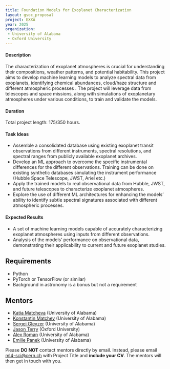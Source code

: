 ```yaml
---
title: Foundation Models for Exoplanet Characterization
layout: gsoc_proposal
project: EXXA
year: 2025
organization:
 - University of Alabama
 - Oxford University
---
```


#### Description

The characterization of exoplanet atmospheres is crucial for understanding their compositions, weather patterns, and potential habitability. This project aims to develop machine learning models to analyze spectral data from exoplanets, identifying chemical abundances, cloud/haze structure and different atmospheric processes . The project will leverage data from telescopes and space missions, along with simulations of exoplanetary atmospheres under various conditions, to train and validate the models.

#### Duration

Total project length: 175/350 hours.

#### Task Ideas
  * Assemble a consolidated database using existing exoplanet transit observations from different instruments, spectral resolutions, and spectral ranges from publicly available exoplanet archives. 
  * Develop an ML approach to overcome the specific instrumental differences for the different observations. Training can be done on existing synthetic databases simulating the instrument performance (Hubble Space Telescope, JWST, Ariel etc.)
  * Apply the trained models to real observational data from Hubble, JWST, and future telescopes to characterize exoplanet atmospheres.
  * Explore the use of different ML architectures for enhancing the models’ ability to identify subtle spectral signatures associated with different atmospheric processes.



#### Expected Results
  * A set of machine learning models capable of accurately characterizing exoplanet atmospheres using inputs from different observations.
  * Analysis of the models’ performance on observational data, demonstrating their applicability to current and future exoplanet studies.




## Requirements
  * Python
  * PyTorch or TensorFlow (or similar)
  * Background in astronomy is a bonus but not a requirement


<!-- ## Test
Use [this link](https://docs.google.com/document/d/10jZ7aubVkfkcpURQQnvrvbC7o3XgglsJwjS0UA7SRBE/edit?usp=sharing) for instructions on completing the test. -->

## Mentors

* [Katia Matcheva](mailto:ml4-sci@cern.ch) (University of Alabama)
* [Konstantin Matchev](mailto:ml4-sci@cern.ch) (University of Alabama)
* [Sergei Gleyzer](mailto:ml4-sci@cern.ch) (University of Alabama)
* [Jason Terry](mailto:jpterry@uga.edu) (Oxford University)
* [Alex Roman](mailto:ml4-sci@cern.ch) (University of Alabama)
* [Emilie Panek](mailto:ml4-sci@cern.ch) (University of Alabama)

Please **DO NOT** contact mentors directly by email. Instead, please email [ml4-sci@cern.ch](mailto:ml4-sci@cern.ch) with Project Title and **include your CV**. The mentors will then get in touch with you.
